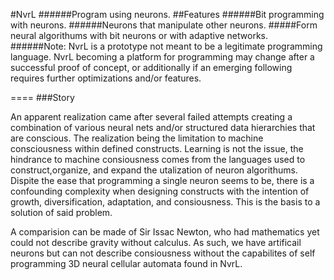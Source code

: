 #NvrL
######Program using neurons.
##Features
######Bit programming with neurons.
######Neurons that manipulate other neurons.
#####Form neural algorithums with bit neurons or with adaptive networks.
######Note: NvrL is a prototype not meant to be a legitimate programming language.  NvrL becoming a platform for programming may change after a successful proof of concept, or additionally if an emerging following requires further optimizations and/or features.

====
###Story

An apparent realization came after several failed attempts creating a combination of various neural nets and/or structured data hierarchies that are conscious.  The realization being the limitation to machine consciousness within defined constructs.  Learning is not the issue, the hindrance to machine consiousness comes from the languages used to construct,organize, and expand the utalization of neuron algorithums.  Dispite the ease that programming a single neuron seems to be, there is a confounding complexity when designing constructs with the intention of growth, diversification, adaptation, and consiousness.  This is the basis to a solution of said problem.

A comparision can be made of Sir Issac Newton, who had mathematics yet could not describe gravity without calculus. As such, we have artificail neurons but can not describe consiousness without the capabilites of self programming 3D neural cellular automata found in NvrL.
